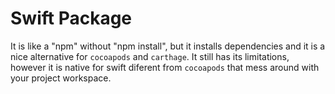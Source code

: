 # Swift Package

It is like a "npm" without "npm install", but it installs dependencies and it is a nice alternative for `cocoapods` and `carthage`.
It still has its limitations, however it is native for swift diferent from `cocoapods` that mess around with your project workspace.
